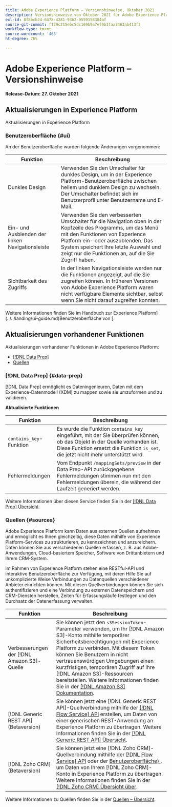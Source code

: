 ```yaml
---
title: Adobe Experience Platform – Versionshinweise, Oktober 2021
description: Versionshinweise von Oktober 2021 für Adobe Experience Platform.
exl-id: 8f8bcb24-6478-4281-9362-9559158384af
source-git-commit: f129c215ebc5dc169b9a7ef9b3faa3463ab413f3
workflow-type: tm+mt
source-wordcount: '463'
ht-degree: 76%

---
```


# Adobe Experience Platform – Versionshinweise

**Release-Datum: 27. Oktober 2021**

## Aktualisierungen in Experience Platform

Aktualisierungen in Experience Platform

### Benutzeroberfläche {#ui}

An der Benutzeroberfläche wurden folgende Änderungen vorgenommen:

| Funktion | Beschreibung |
| --- | --- |
| Dunkles Design | Verwenden Sie den Umschalter für dunkles Design, um in der Experience Platform-Benutzeroberfläche zwischen hellem und dunklem Design zu wechseln. Der Umschalter befindet sich im Benutzerprofil unter Benutzername und E-Mail. |
| Ein- und Ausblenden der linken Navigationsleiste | Verwenden Sie den verbesserten Umschalter für die Navigation oben in der Kopfzeile des Programms, um das Menü mit den Funktionen von Experience Platform ein- oder auszublenden. Das System speichert Ihre letzte Auswahl und zeigt nur die Funktionen an, auf die Sie Zugriff haben. |
| Sichtbarkeit des Zugriffs | In der linken Navigationsleiste werden nur die Funktionen angezeigt, auf die Sie zugreifen können. In früheren Versionen von Adobe Experience Platform waren nicht verfügbare Elemente sichtbar, selbst wenn Sie nicht darauf zugreifen konnten. |

Weitere Informationen finden Sie im Handbuch zur Experience Platform](../../landing/ui-guide.md)Benutzeroberfläche von [.

## Aktualisierungen vorhandener Funktionen

Aktualisierungen vorhandener Funktionen in Adobe Experience Platform:

- [[!DNL Data Prep]](#data-prep)
- [Quellen](#sources)

### [!DNL Data Prep] {#data-prep}

[!DNL Data Prep] ermöglicht es Dateningenieuren, Daten mit dem Experience-Datenmodell (XDM) zu mappen sowie sie umzuformen und zu validieren.

**Aktualisierte Funktionen**

| Funktion | Beschreibung |
| --- | --- |
| `contains_key`-Funktion | Es wurde die Funktion `contains_key` eingeführt, mit der Sie überprüfen können, ob das Objekt in der Quelle vorhanden ist. Diese Funktion ersetzt die Funktion `is_set`, die jetzt nicht mehr unterstützt wird. |
| Fehlermeldungen | Vom Endpunkt `/mappingSets/preview` in der Data Prep-API zurückgegebene Fehlermeldungen stimmen nun mit den Fehlermeldungen überein, die während der Laufzeit generiert werden. |

Weitere Informationen über diesen Service finden Sie in der [[!DNL Data Prep] Übersicht](../../data-prep/home.md).

### Quellen {#sources}

Adobe Experience Platform kann Daten aus externen Quellen aufnehmen und ermöglicht es Ihnen gleichzeitig, diese Daten mithilfe von Experience Platform-Services zu strukturieren, zu kennzeichnen und anzureichern. Daten können Sie aus verschiedenen Quellen erfassen, z. B. aus Adobe-Anwendungen, Cloud-basiertem Speicher, Software von Drittanbietern und Ihrem CRM-System.

Im Rahmen von Experience Platform stehen eine RESTful-API und interaktive Benutzeroberfläche zur Verfügung, mit deren Hilfe Sie auf unkomplizierte Weise Verbindungen zu Datenquellen verschiedener Anbieter einrichten können. Mit diesen Quellverbindungen können Sie sich authentifizieren und eine Verbindung zu externen Datenspeichern und CRM-Diensten herstellen, Zeiten für Erfassungsläufe festlegen und den Durchsatz der Datenerfassung verwalten.

| Funktion | Beschreibung |
| --- | --- |
| Verbesserungen der [!DNL Amazon S3]-Quelle | Sie können jetzt den `s3SessionToken`-Parameter verwenden, um Ihr [!DNL Amazon S3]-Konto mithilfe temporärer Sicherheitsberechtigungen mit Experience Platform zu verbinden. Mit diesem Token können Sie Benutzern in nicht vertrauenswürdigen Umgebungen einen kurzfristigen, temporären Zugriff auf Ihre [!DNL Amazon S3]-Ressourcen bereitstellen. Weitere Informationen finden Sie in der [[!DNL Amazon S3] Dokumentation](../../sources/connectors/cloud-storage/s3.md#prerequisites). |
| [!DNL Generic REST API] (Betaversion) | Sie können jetzt eine [!DNL Generic REST API]-Quellverbindung mithilfe der [[!DNL Flow Service] API](../../sources/tutorials/api/create/protocols/generic-rest.md) erstellen, um Daten von einer generischen REST-Anwendung an Experience Platform zu übertragen. Weitere Informationen finden Sie in der [[!DNL Generic REST API] Übersicht](../../sources/connectors/protocols/generic-rest.md). |
| [!DNL Zoho CRM] (Betaversion) | Sie können jetzt eine [!DNL Zoho CRM]-Quellverbindung mithilfe der [[!DNL Flow Service] API](../../sources/tutorials/api/create/crm/zoho.md) oder der [Benutzeroberfläche) ](../../sources/tutorials/ui/create/crm/zoho.md), um Daten von Ihrem [!DNL Zoho CRM]-Konto in Experience Platform zu übertragen. Weitere Informationen finden Sie in der [[!DNL Zoho CRM] Übersicht über](../../sources/connectors/crm/zoho.md). |

Weitere Informationen zu Quellen finden Sie in der [Quellen – Übersicht](../../sources/home.md).
